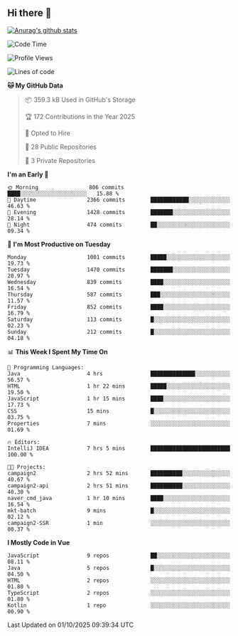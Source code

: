 ## Hi there 👋

[![Anurag's github stats](https://github-readme-stats.vercel.app/api?username=Songwonseok)](https://github.com/anuraghazra/github-readme-stats)



<!--START_SECTION:waka-->
![Code Time](http://img.shields.io/badge/Code%20Time-3%2C779%20hrs%203%20mins-blue)

![Profile Views](http://img.shields.io/badge/Profile%20Views-0-blue)

![Lines of code](https://img.shields.io/badge/From%20Hello%20World%20I%27ve%20Written-34.8%20million%20lines%20of%20code-blue)

**🐱 My GitHub Data** 

> 📦 359.3 kB Used in GitHub's Storage 
 > 
> 🏆 172 Contributions in the Year 2025
 > 
> 💼 Opted to Hire
 > 
> 📜 28 Public Repositories 
 > 
> 🔑 3 Private Repositories 
 > 
**I'm an Early 🐤** 

```text
🌞 Morning                806 commits         ████░░░░░░░░░░░░░░░░░░░░░   15.88 % 
🌆 Daytime                2366 commits        ████████████░░░░░░░░░░░░░   46.63 % 
🌃 Evening                1428 commits        ███████░░░░░░░░░░░░░░░░░░   28.14 % 
🌙 Night                  474 commits         ██░░░░░░░░░░░░░░░░░░░░░░░   09.34 % 
```
📅 **I'm Most Productive on Tuesday** 

```text
Monday                   1001 commits        █████░░░░░░░░░░░░░░░░░░░░   19.73 % 
Tuesday                  1470 commits        ███████░░░░░░░░░░░░░░░░░░   28.97 % 
Wednesday                839 commits         ████░░░░░░░░░░░░░░░░░░░░░   16.54 % 
Thursday                 587 commits         ███░░░░░░░░░░░░░░░░░░░░░░   11.57 % 
Friday                   852 commits         ████░░░░░░░░░░░░░░░░░░░░░   16.79 % 
Saturday                 113 commits         █░░░░░░░░░░░░░░░░░░░░░░░░   02.23 % 
Sunday                   212 commits         █░░░░░░░░░░░░░░░░░░░░░░░░   04.18 % 
```


📊 **This Week I Spent My Time On** 

```text
💬 Programming Languages: 
Java                     4 hrs               ██████████████░░░░░░░░░░░   56.57 % 
HTML                     1 hr 22 mins        █████░░░░░░░░░░░░░░░░░░░░   19.50 % 
JavaScript               1 hr 15 mins        ████░░░░░░░░░░░░░░░░░░░░░   17.73 % 
CSS                      15 mins             █░░░░░░░░░░░░░░░░░░░░░░░░   03.75 % 
Properties               7 mins              ░░░░░░░░░░░░░░░░░░░░░░░░░   01.69 % 

🔥 Editors: 
IntelliJ IDEA            7 hrs 5 mins        █████████████████████████   100.00 % 

🐱‍💻 Projects: 
campaign2                2 hrs 52 mins       ██████████░░░░░░░░░░░░░░░   40.67 % 
campaign2-api            2 hrs 51 mins       ██████████░░░░░░░░░░░░░░░   40.30 % 
naver_cmd_java           1 hr 10 mins        ████░░░░░░░░░░░░░░░░░░░░░   16.54 % 
mkt-batch                9 mins              █░░░░░░░░░░░░░░░░░░░░░░░░   02.12 % 
campaign2-SSR            1 min               ░░░░░░░░░░░░░░░░░░░░░░░░░   00.37 % 
```

**I Mostly Code in Vue** 

```text
JavaScript               9 repos             ██░░░░░░░░░░░░░░░░░░░░░░░   08.11 % 
Java                     5 repos             █░░░░░░░░░░░░░░░░░░░░░░░░   04.50 % 
HTML                     2 repos             ░░░░░░░░░░░░░░░░░░░░░░░░░   01.80 % 
TypeScript               2 repos             ░░░░░░░░░░░░░░░░░░░░░░░░░   01.80 % 
Kotlin                   1 repo              ░░░░░░░░░░░░░░░░░░░░░░░░░   00.90 % 
```




 Last Updated on 01/10/2025 09:39:34 UTC
<!--END_SECTION:waka-->
